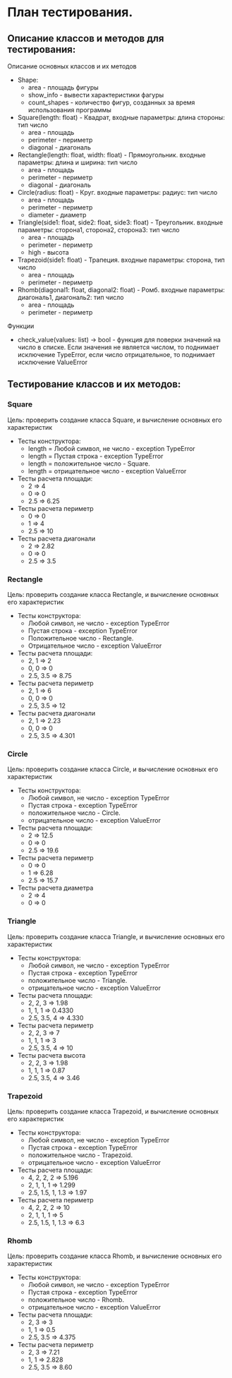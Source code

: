 # План тестирования.
## Описание классов и методов для тестирования:

Описание основных классов и их методов
- Shape:
    - area - площадь фигуры
    - show_info - вывести характеристики фагуры
    - count_shapes - количество фигур, созданных за время использования программы
- Square(length: float) - Квадрат, входные параметры: длина стороны: тип число
    - area - площадь 
    - perimeter - периметр
    - diagonal - диагональ
- Rectangle(length: float, width: float) - Прямоугольник. входные параметры: длина и ширина: тип число
    - area - площадь 
    - perimeter - периметр
    - diagonal - диагональ
- Circle(radius: float) - Круг. входные параметры: радиус: тип число
    - area - площадь 
    - perimeter - периметр
    - diameter - диаметр
- Triangle(side1: float, side2: float, side3: float) - Треугольник. входные параметры: сторона1, сторона2, сторона3: тип число
    - area - площадь 
    - perimeter - периметр
    - high - высота
- Trapezoid(side1: float) - Трапеция. входные параметры: сторона, тип число
    - area - площадь 
    - perimeter - периметр
- Rhomb(diagonal1: float, diagonal2: float) - Ромб. входные параметры: диагональ1, диагональ2: тип число
    - area - площадь 
    - perimeter - периметр

Функции
- check_value(values: list) -> bool - функция для поверки значений на число в списке. Если значения не является числом, то поднимает исключение TypeError, если число отрицательное, то поднимает исключение ValueError

## Тестирование классов и их методов:
### Square
Цель: проверить создание класса Square, и вычисление основных его характеристик
- Тесты конструктора:
    - length = Любой символ, не число - exception TypeError
    - length = Пустая строка - exception TypeError
    - length = положительное число - Square. 
    - length = отрицательное число - exception ValueError
- Тесты расчета площади:
    - 2 => 4
    - 0 => 0
    - 2.5 => 6.25
- Тесты расчета периметр
    - 0 => 0
    - 1 => 4
    - 2.5 => 10
- Тесты расчета диагонали
    - 2 => 2.82
    - 0 => 0
    - 2.5 => 3.5

### Rectangle
Цель: проверить создание класса Rectangle, и вычисление основных его характеристик
- Тесты конструктора:
    - Любой символ, не число - exception TypeError
    - Пустая строка - exception TypeError
    - Положительное число - Rectangle. 
    - Отрицательное число - exception ValueError
- Тесты расчета площади:
    - 2, 1 => 2
    - 0, 0 => 0
    - 2.5, 3.5 => 8.75
- Тесты расчета периметр
    - 2, 1 => 6
    - 0, 0 => 0
    - 2.5, 3.5 => 12
- Тесты расчета диагонали
    - 2, 1 => 2.23
    - 0, 0 => 0
    - 2.5, 3.5 => 4.301

### Circle
Цель: проверить создание класса Circle, и вычисление основных его характеристик
- Тесты конструктора:
    - Любой символ, не число - exception TypeError
    - Пустая строка - exception TypeError
    - положительное число - Circle. 
    - отрицательное число - exception ValueError
- Тесты расчета площади:
    - 2 => 12.5
    - 0 => 0
    - 2.5 => 19.6
- Тесты расчета периметр
    - 0 => 0
    - 1 => 6.28
    - 2.5 => 15.7
- Тесты расчета диаметра
    - 2 => 4
    - 0 => 0

### Triangle
Цель: проверить создание класса Triangle, и вычисление основных его характеристик
- Тесты конструктора:
    - Любой символ, не число - exception TypeError
    - Пустая строка - exception TypeError
    - положительное число - Triangle. 
    - отрицательное число - exception ValueError
- Тесты расчета площади:
    - 2, 2, 3 => 1.98
    - 1, 1, 1 => 0.4330
    - 2.5, 3.5, 4 => 4.330
- Тесты расчета периметр
    - 2, 2, 3 => 7
    - 1, 1, 1 => 3
    - 2.5, 3.5, 4 => 10
- Тесты расчета высота
    - 2, 2, 3 => 1.98
    - 1, 1, 1 => 0.87
    - 2.5, 3.5, 4 => 3.46


### Trapezoid
Цель: проверить создание класса Trapezoid, и вычисление основных его характеристик
- Тесты конструктора:
    - Любой символ, не число - exception TypeError
    - Пустая строка - exception TypeError
    - положительное число - Trapezoid. 
    - отрицательное число - exception ValueError
- Тесты расчета площади:
    - 4, 2, 2, 2 => 5.196
    - 2, 1, 1, 1 => 1.299
    - 2.5, 1.5, 1, 1.3 => 1.97
- Тесты расчета периметр
    - 4, 2, 2, 2 => 10
    - 2, 1, 1, 1 => 5
    - 2.5, 1.5, 1, 1.3 => 6.3


### Rhomb
Цель: проверить создание класса Rhomb, и вычисление основных его характеристик
- Тесты конструктора:
    - Любой символ, не число - exception TypeError
    - Пустая строка - exception TypeError
    - положительное число - Rhomb. 
    - отрицательное число - exception ValueError
- Тесты расчета площади:
    - 2, 3 => 3
    - 1, 1 => 0.5
    - 2.5, 3.5 => 4.375
- Тесты расчета периметр
    - 2, 3 => 7.21
    - 1, 1 => 2.828
    - 2.5, 3.5 => 8.60

